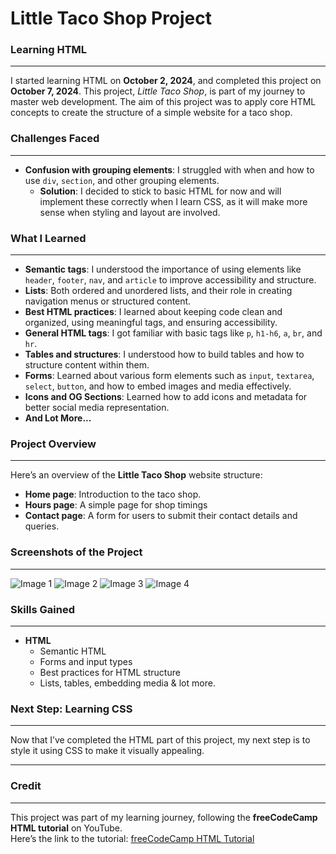 # Little Taco Shop Project

### Learning HTML
---

I started learning HTML on **October 2, 2024**, and completed this project on **October 7, 2024**. This project, *Little Taco Shop*, is part of my journey to master web development. The aim of this project was to apply core HTML concepts to create the structure of a simple website for a taco shop.

### Challenges Faced
---
- **Confusion with grouping elements**: I struggled with when and how to use `div`, `section`, and other grouping elements.
  - **Solution**: I decided to stick to basic HTML for now and will implement these correctly when I learn CSS, as it will make more sense when styling and layout are involved.

### What I Learned
---
- **Semantic tags**: I understood the importance of using elements like `header`, `footer`, `nav`, and `article` to improve accessibility and structure.
- **Lists**: Both ordered and unordered lists, and their role in creating navigation menus or structured content.
- **Best HTML practices**: I learned about keeping code clean and organized, using meaningful tags, and ensuring accessibility.
- **General HTML tags**: I got familiar with basic tags like `p`, `h1-h6`, `a`, `br`, and `hr`.
- **Tables and structures**: I understood how to build tables and how to structure content within them.
- **Forms**: Learned about various form elements such as `input`, `textarea`, `select`, `button`, and how to embed images and media effectively.
- **Icons and OG Sections**: Learned how to add icons and metadata for better social media representation.
- **And Lot More...**

### Project Overview
---
Here’s an overview of the **Little Taco Shop** website structure:

- **Home page**: Introduction to the taco shop.
- **Hours page**: A simple page for shop timings
- **Contact page**: A form for users to submit their contact details and queries.

### Screenshots of the Project
---
![Image 1](https://github.com/user-attachments/assets/14913ace-6b67-4791-9bc2-77924dccc7d0)
![Image 2](https://github.com/user-attachments/assets/272dcc13-334e-451f-b07d-cc07b4195b60)
![Image 3](https://github.com/user-attachments/assets/9024499b-f3fd-4c95-a4c9-d2dc032c6dc5)
![Image 4](https://github.com/user-attachments/assets/e9c2f1f5-947a-4f60-bba8-07dfe3630ee3)

### Skills Gained
---
- **HTML**
  - Semantic HTML
  - Forms and input types
  - Best practices for HTML structure
  - Lists, tables, embedding media & lot more. 

### Next Step: **Learning CSS**
---
Now that I’ve completed the HTML part of this project, my next step is to style it using CSS to make it visually appealing.

---

### Credit
---
This project was part of my learning journey, following the **freeCodeCamp HTML tutorial** on YouTube.  
Here’s the link to the tutorial: [freeCodeCamp HTML Tutorial](https://youtu.be/kUMe1FH4CHE?feature=shared)
